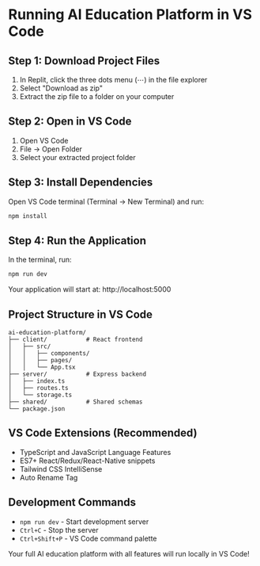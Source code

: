 # Running AI Education Platform in VS Code

## Step 1: Download Project Files
1. In Replit, click the three dots menu (⋯) in the file explorer
2. Select "Download as zip"
3. Extract the zip file to a folder on your computer

## Step 2: Open in VS Code
1. Open VS Code
2. File → Open Folder
3. Select your extracted project folder

## Step 3: Install Dependencies
Open VS Code terminal (Terminal → New Terminal) and run:
```bash
npm install
```

## Step 4: Run the Application
In the terminal, run:
```bash
npm run dev
```

Your application will start at: http://localhost:5000

## Project Structure in VS Code
```
ai-education-platform/
├── client/           # React frontend
│   ├── src/
│   │   ├── components/
│   │   ├── pages/
│   │   └── App.tsx
├── server/           # Express backend
│   ├── index.ts
│   ├── routes.ts
│   └── storage.ts
├── shared/           # Shared schemas
└── package.json
```

## VS Code Extensions (Recommended)
- TypeScript and JavaScript Language Features
- ES7+ React/Redux/React-Native snippets
- Tailwind CSS IntelliSense
- Auto Rename Tag

## Development Commands
- `npm run dev` - Start development server
- `Ctrl+C` - Stop the server
- `Ctrl+Shift+P` - VS Code command palette

Your full AI education platform with all features will run locally in VS Code!